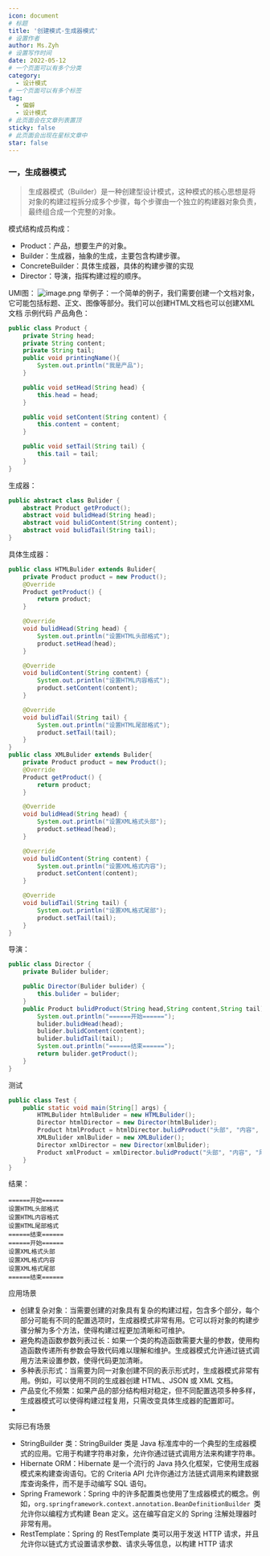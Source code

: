 ```yaml
---
icon: document
# 标题
title: '创建模式-生成器模式'
# 设置作者
author: Ms.Zyh
# 设置写作时间
date: 2022-05-12
# 一个页面可以有多个分类
category:
  - 设计模式
# 一个页面可以有多个标签
tag:
  - 偏僻
  - 设计模式
# 此页面会在文章列表置顶
sticky: false
# 此页面会出现在星标文章中
star: false
---
```


### 一，生成器模式
> 生成器模式（Builder）是一种创建型设计模式，这种模式的核心思想是将对象的构建过程拆分成多个步骤，每个步骤由一个独立的构建器对象负责，最终组合成一个完整的对象。

模式结构成员构成：
- Product：产品，想要生产的对象。
- Builder：生成器，抽象的生成，主要包含构建步骤。
- ConcreteBuilder：具体生成器，具体的构建步骤的实现
- Director：导演，指挥构建过程的顺序。

UMl图：
![image.png](http://img.zouyh.top/article-img/20240917135127392.png)
举例子：一个简单的例子，我们需要创建一个文档对象，它可能包括标题、正文、图像等部分。我们可以创建HTML文档也可以创建XML文档
示例代码
产品角色：
```java
public class Product {
    private String head;
    private String content;
    private String tail;
    public void printingName(){
        System.out.println("我是产品");
    }

    public void setHead(String head) {
        this.head = head;
    }

    public void setContent(String content) {
        this.content = content;
    }

    public void setTail(String tail) {
        this.tail = tail;
    }
}
```
生成器：
```java
public abstract class Bulider {
    abstract Product getProduct();
    abstract void bulidHead(String head);
    abstract void bulidContent(String content);
    abstract void bulidTail(String tail);
}
```
具体生成器：
```java
public class HTMLBulider extends Bulider{
    private Product product = new Product();
    @Override
    Product getProduct() {
        return product;
    }

    @Override
    void bulidHead(String head) {
        System.out.println("设置HTML头部格式");
        product.setHead(head);
    }

    @Override
    void bulidContent(String content) {
        System.out.println("设置HTML内容格式");
        product.setContent(content);
    }

    @Override
    void bulidTail(String tail) {
        System.out.println("设置HTML尾部格式");
        product.setTail(tail);
    }
}
public class XMLBulider extends Bulider{
    private Product product = new Product();
    @Override
    Product getProduct() {
        return product;
    }

    @Override
    void bulidHead(String head) {
        System.out.println("设置XML格式头部");
        product.setHead(head);
    }

    @Override
    void bulidContent(String content) {
        System.out.println("设置XML格式内容");
        product.setContent(content);
    }

    @Override
    void bulidTail(String tail) {
        System.out.println("设置XML格式尾部");
        product.setTail(tail);
    }
}

```
导演：
```java
public class Director {
    private Bulider bulider;

    public Director(Bulider bulider) {
        this.bulider = bulider;
    }
    public Product bulidProduct(String head,String content,String tail){
        System.out.println("======开始======");
        bulider.bulidHead(head);
        bulider.bulidContent(content);
        bulider.bulidTail(tail);
        System.out.println("======结束======");
        return bulider.getProduct();
    }
}
```
测试
```java
public class Test {
    public static void main(String[] args) {
        HTMLBulider htmlBulider = new HTMLBulider();
        Director htmlDirector = new Director(htmlBulider);
        Product htmlProduct = htmlDirector.bulidProduct("头部", "内容", "尾部");
        XMLBulider xmlBulider = new XMLBulider();
        Director xmlDirector = new Director(xmlBulider);
        Product xmlProduct = xmlDirector.bulidProduct("头部", "内容", "尾部");
    }
}
```
结果：
```
======开始======
设置HTML头部格式
设置HTML内容格式
设置HTML尾部格式
======结束======
======开始======
设置XML格式头部
设置XML格式内容
设置XML格式尾部
======结束======
```

应用场景
- 创建复杂对象：当需要创建的对象具有复杂的构建过程，包含多个部分，每个部分可能有不同的配置选项时，生成器模式非常有用。它可以将对象的构建步骤分解为多个方法，使得构建过程更加清晰和可维护。
- 避免构造函数参数列表过长：如果一个类的构造函数需要大量的参数，使用构造函数传递所有参数会导致代码难以理解和维护。生成器模式允许通过链式调用方法来设置参数，使得代码更加清晰。
- 多种表示形式：当需要为同一对象创建不同的表示形式时，生成器模式非常有用。例如，可以使用不同的生成器创建 HTML、JSON 或 XML 文档。
- 产品变化不频繁：如果产品的部分结构相对稳定，但不同配置选项多种多样，生成器模式可以使得构建过程复用，只需改变具体生成器的配置即可。
- 
实际已有场景
- StringBuilder 类：StringBuilder 类是 Java 标准库中的一个典型的生成器模式的应用。它用于构建字符串对象，允许你通过链式调用方法来构建字符串。
- Hibernate ORM：Hibernate 是一个流行的 Java 持久化框架，它使用生成器模式来构建查询语句。它的 Criteria API 允许你通过方法链式调用来构建数据库查询条件，而不是手动编写 SQL 语句。
- Spring Framework：Spring 中的许多配置类也使用了生成器模式的概念。例如，`org.springframework.context.annotation.BeanDefinitionBuilder `类允许你以编程方式构建 Bean 定义。这在编写自定义的 Spring 注解处理器时非常有用。
- RestTemplate：Spring 的 RestTemplate 类可以用于发送 HTTP 请求，并且允许你以链式方式设置请求参数、请求头等信息，以构建 HTTP 请求
